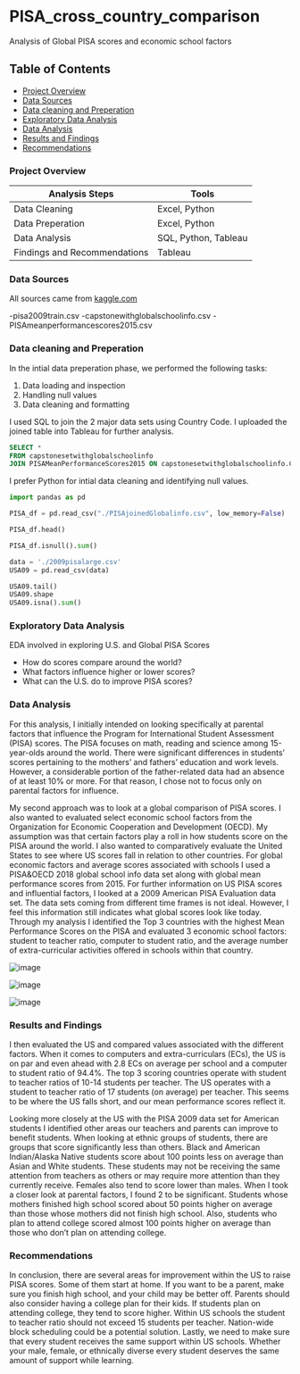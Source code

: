 # PISA_cross_country_comparison
Analysis of Global PISA scores and economic school factors

## Table of Contents

- [Project Overview](#project-overview)
- [Data Sources](#data-sources)
- [Data cleaning and Preperation](#data-cleaning-and-preperation)
- [Exploratory Data Analysis](#exploratory-data-analysis)
- [Data Analysis](#data-analysis)
- [Results and Findings](#results-and-findings)
- [Recommendations](#recommendations)


### Project Overview

|Analysis Steps|Tools|
|--------------|-----|
|Data Cleaning|Excel, Python|
|Data Preperation|Excel, Python|
|Data Analysis|SQL, Python, Tableau|
|Findings and Recommendations|Tableau|


### Data Sources

All sources came from [kaggle.com](https://www.kaggle.com)

-pisa2009train.csv
-capstonewithglobalschoolinfo.csv
-PISAmeanperformancescores2015.csv

### Data cleaning and Preperation

In the intial data preperation phase, we performed the following tasks:
1. Data loading and inspection
2. Handling null values
3. Data cleaning and formatting

I used SQL to join the 2 major data sets using Country Code. I uploaded the joined table into Tableau for further analysis. 
```sql
SELECT *
FROM capstonesetwithglobalschoolinfo
JOIN PISAMeanPerformanceScores2015 ON capstonesetwithglobalschoolinfo.CNT = PISAMeanPerformanceScores2015.Country_Code
```

I prefer Python for intial data cleaning and identifying null values. 
```python
import pandas as pd

PISA_df = pd.read_csv("./PISAjoinedGlobalinfo.csv", low_memory=False)

PISA_df.head()

PISA_df.isnull().sum()
```

```python
data = './2009pisalarge.csv'
USA09 = pd.read_csv(data)

USA09.tail()
USA09.shape
USA09.isna().sum()
```

### Exploratory Data Analysis

EDA involved in exploring U.S. and Global PISA Scores

- How do scores compare around the world?
- What factors influence higher or lower scores?
- What can the U.S. do to improve PISA scores?

### Data Analysis

For this analysis, I initially intended on looking specifically at parental factors that influence the Program for International Student Assessment (PISA) scores. The PISA focuses on math, reading and science among 15-year-olds around the world. There were significant differences in students’ scores pertaining to the mothers’ and fathers’ education and work levels. However, a considerable portion of the father-related data had an absence of at least 10% or more. For that reason, I chose not to focus only on parental factors for influence. 

My second approach was to look at a global comparison of PISA scores. I also wanted to evaluated select economic school factors from the Organization for Economic Cooperation and Development (OECD). My assumption was that certain factors play a roll in how students score on the PISA around the world. I also wanted to comparatively evaluate the United States to see where US scores fall in relation to other countries. 
For global economic factors and average scores associated with schools I used a PISA&OECD 2018 global school info data set along with global mean performance scores from 2015. For further information on US PISA scores and influential factors, I looked at a 2009 American PISA Evaluation data set. The data sets coming from different time frames is not ideal. However, I feel this information still indicates what global scores look like today. 
Through my analysis I identified the Top 3 countries with the highest Mean Performance Scores on the PISA and evaluated 3 economic school factors: student to teacher ratio, computer to student ratio, and the average number of extra-curricular activities offered in schools within that country.

![image](https://github.com/lilligubran/PISA_cross_country_comparison/assets/155771979/5bb552cf-d3e4-45a2-a613-3296783bd5c8)

![image](https://github.com/lilligubran/PISA_cross_country_comparison/assets/155771979/5079312b-2811-4947-9558-4cc12f64986a)

![image](https://github.com/lilligubran/PISA_cross_country_comparison/assets/155771979/af80586a-1f46-4284-9e22-648f36f7c604)


### Results and Findings

I then evaluated the US and compared values associated with the different factors. When it comes to computers and extra-curriculars (ECs), the US is on par and even ahead with 2.8 ECs on average per school and a computer to student ratio of 94.4%. The top 3 scoring countries operate with student to teacher ratios of 10-14 students per teacher.  The US operates with a student to teacher ratio of 17 students (on average) per teacher. This seems to be where the US falls short, and our mean performance scores reflect it. 

Looking more closely at the US with the PISA 2009 data set for American students I identified other areas our teachers and parents can improve to benefit students. When looking at ethnic groups of students, there are groups that score significantly less than others. Black and American Indian/Alaska Native students score about 100 points less on average than Asian and White students. These students may not be receiving the same attention from teachers as others or may require more attention than they currently receive. Females also tend to score lower than males. When I took a closer look at parental factors, I found 2 to be significant. Students whose mothers finished high school scored about 50 points higher on average than those whose mothers did not finish high school. Also, students who plan to attend college scored almost 100 points higher on average than those who don’t plan on attending college. 

### Recommendations

In conclusion, there are several areas for improvement within the US to raise PISA scores. Some of them start at home. If you want to be a parent, make sure you finish high school, and your child may be better off. Parents should also consider having a college plan for their kids. If students plan on attending college, they tend to score higher. Within US schools the student to teacher ratio should not exceed 15 students per teacher. Nation-wide block scheduling could be a potential solution. Lastly, we need to make sure that every student receives the same support within US schools. Whether your male, female, or ethnically diverse every student deserves the same amount of support while learning. 



